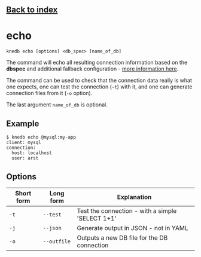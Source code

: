 ## [Back to index](index.md)

# echo

```
knedb echo [options] <db_spec> [name_of_db]
```
The command will echo all resulting connection information based on the **dbspec** and additional fallback configuration - [more information here](dbspec.md).

The command can be used to check that the connection data really is what one expects, one can test the connection (`-t`) with it, and one can generate connection files from it (`-o` option). 

The last argument `name_of_db` is optional. 

## Example
```
$ knedb echo @mysql:my-app  
client: mysql
connection:
  host: localhost
  user: arst
```

## Options

| Short form | Long form | Explanation | 
| --- | --- | --- | 
| `-t` | `--test` | Test the connection - with a simple 'SELECT 1+1' | 
| `-j` | `--json` | Generate output in JSON - not in YAML | 
| `-o` | `--outfile` | Outputs a new DB file for the DB connection | 
